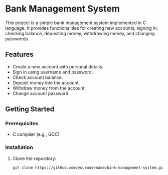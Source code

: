 # Bank Management System

This project is a simple bank management system implemented in C language. It provides functionalities for creating new accounts, signing in, checking balance, depositing money, withdrawing money, and changing passwords.

## Features

- Create a new account with personal details.
- Sign in using username and password.
- Check account balance.
- Deposit money into the account.
- Withdraw money from the account.
- Change account password.

## Getting Started

### Prerequisites

- C compiler (e.g., GCC)

### Installation

1. Clone the repository:

   ```sh
   git clone https://github.com/yourusername/bank-management-system.git
